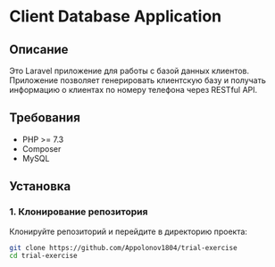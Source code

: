 # Client Database Application

## Описание

Это Laravel приложение для работы с базой данных клиентов. Приложение позволяет генерировать клиентскую базу и получать информацию о клиентах по номеру телефона через RESTful API.

## Требования

- PHP >= 7.3
- Composer
- MySQL

## Установка

### 1. Клонирование репозитория

Клонируйте репозиторий и перейдите в директорию проекта:

```bash
git clone https://github.com/Appolonov1804/trial-exercise
cd trial-exercise
